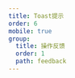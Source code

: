 ```yaml
---
title: Toast提示
order: 6
mobile: true
group:
  title: 操作反馈
  order: 1
  path: feedback
---
```


<code src="../demo/Toast.jsx"></code>
<API src="../src/Toast.tsx"></API>
